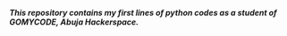 ***This repository contains my first lines of python codes as a student of GOMYCODE, Abuja Hackerspace.***



